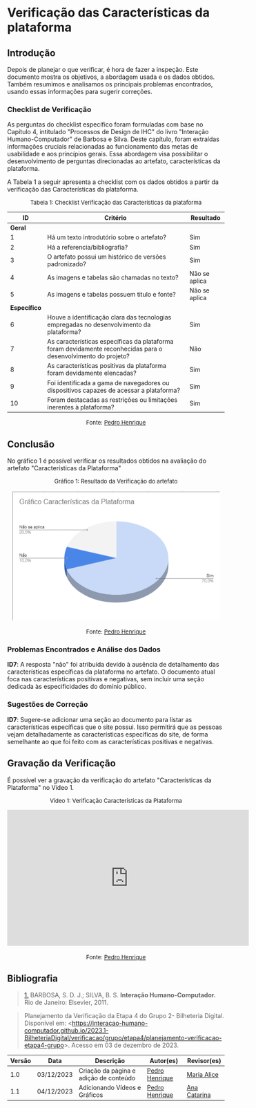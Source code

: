 # Verificação das Características da plataforma

## Introdução

Depois de planejar o que verificar, é hora de fazer a inspeção. Este documento mostra os objetivos, a abordagem usada e os dados obtidos. Também resumimos e analisamos os principais problemas encontrados, usando essas informações para sugerir correções.

### Checklist de Verificação

As perguntas do checklist específico foram formuladas com base no Capítulo 4, intitulado "Processos de Design de IHC" do livro "Interação Humano-Computador" de Barbosa e Silva. Deste capítulo, foram extraídas informações cruciais relacionadas ao funcionamento das metas de usabilidade e aos princípios gerais. Essa abordagem visa possibilitar o desenvolvimento de perguntas direcionadas ao artefato, características da plataforma.

A Tabela 1 a seguir apresenta a checklist com os dados obtidos a partir da verificação das Características da plataforma. 

<center>
<font size="2"><p style="text-align: center">Tabela 1: Checklist Verificação das Características da plataforma</p></font>

| ID             | Critério                                                                                                       | Resultado     |
| -------------- | -------------------------------------------------------------------------------------------------------------- | ------------- |
| **Geral**      |                                                                                                                |               |
| 1              | Há um texto introdutório sobre o artefato?                                                                     | Sim           |
| 2              | Há a referencia/bibliografia?                                                                                  | Sim           |
| 3              | O artefato possui um histórico de versões padronizado?                                                         | Sim           |
| 4              | As imagens e tabelas são chamadas no texto?                                                                    | Não se aplica |
| 5              | As imagens e tabelas possuem titulo e fonte?                                                                   | Não se aplica |
| **Específico** |                                                                                                                |               |
| 6              | Houve a identificação clara das tecnologias empregadas no desenvolvimento da plataforma?                       | Sim           |
| 7              | As características específicas da plataforma foram devidamente reconhecidas para o desenvolvimento do projeto? | Não           |
| 8              | As características positivas da plataforma foram devidamente elencadas?                                        | Sim           |
| 9              | Foi identificada a gama de navegadores ou dispositivos capazes de acessar a plataforma?                        | Sim           |
| 10             | Foram destacadas as restrições ou limitações inerentes à plataforma?                                           | Sim           |

<font size="2"><p style="text-align: center">Fonte: [Pedro Henrique](https://github.com/pedro-hsf) </p></font>
</center>

## Conclusão

No gráfico 1 é possível verificar os resultados obtidos na avaliação do artefato "Características da Plataforma"

<center>
<font size="2"><p style="text-align: center">Gráfico 1: Resultado da Verificação do artefato</p></font>

![graficocaracteristicas](../../../assets/verificacao/caracteristicadaplataforma.png)

<font size="2"><p style="text-align: center">Fonte: [Pedro Henrique](https://github.com/pedro-hsf) </p></font>
</center>

### Problemas Encontrados e Análise dos Dados

**ID7**: A resposta "não" foi atribuída devido à ausência de detalhamento das características específicas da plataforma no artefato. O documento atual foca nas características positivas e negativas, sem incluir uma seção dedicada às especificidades do domínio público.

### Sugestões de Correção

**ID7**: Sugere-se adicionar uma seção ao documento para listar as características específicas que o site possui. Isso permitirá que as pessoas vejam detalhadamente as características específicas do site, de forma semelhante ao que foi feito com as características positivas e negativas.

## Gravação da Verificação

É possível ver a gravação da verificação do artefato  "Características da Plataforma" no Vídeo 1.

<center>
<font size="2"><p style="text-align: center">Vídeo 1: Verificação Características da Plataforma</p></font>

<iframe width="560" height="315" src="https://www.youtube.com/embed/uaujNKJDm4U?si=YMAO0IITTDX16dlI" title="YouTube video player" frameborder="0" allow="accelerometer; autoplay; clipboard-write; encrypted-media; gyroscope; picture-in-picture; web-share" allowfullscreen></iframe>

<font size="2"><p style="text-align: center">Fonte: [Pedro Henrique](https://github.com/pedro-hsf) </p></font>
</center>

## Bibliografia

> <a id="REF1" href="#anchor_1">1.</a> BARBOSA, S. D. J.; SILVA, B. S. **Interação Humano-Computador.** Rio de Janeiro: Elsevier, 2011.

> Planejamento da Verificação da Etapa 4 do Grupo 2- Bilheteria Digital. Disponível em: <<https://interacao-humano-computador.github.io/2023.1-BilheteriaDigital/verificacao/grupo/etapa4/planejamento-verificacao-etapa4-grupo>>. Acesso em 03 de dezembro de 2023.


| Versão | Data       | Descrição                              | Autor(es)                                      | Revisor(es)                                    |
| ------ | ---------- | -------------------------------------- | ---------------------------------------------- | ---------------------------------------------- |
| 1.0    | 03/12/2023 | Criação da página e adição de conteúdo | [Pedro Henrique](https://github.com/pedro-hsf) | [Maria Alice](https://github.com/Maliz30)      |
| 1.1    | 04/12/2023 | Adicionando Vídeos e Gráficos          | [Pedro Henrique](https://github.com/pedro-hsf) | [Ana Catarina](https://github.com/an4catarina) |

